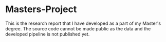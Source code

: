 # Masters-Project
This is the research report that I have developed as a part of my Master's degree.
The source code cannot be made public as the data and the developed pipeline is not published yet.
